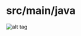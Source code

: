 src/main/java
=====

![alt tag](http://onsitepcsolution.com/wp-content/uploads/2014/08/java_tech.jpg)